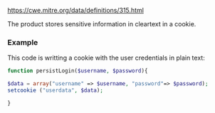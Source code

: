 https://cwe.mitre.org/data/definitions/315.html

The product stores sensitive information in cleartext in a cookie.
### Example
This code is writting a cookie with the user credentials in plain text:
```php
function persistLogin($username, $password){

$data = array("username" => $username, "password"=> $password);  
setcookie ("userdata", $data);

}
```
